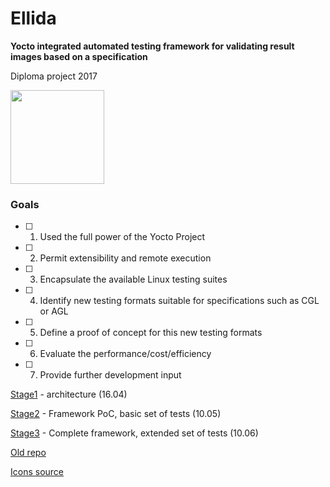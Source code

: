 # Ellida

**Yocto integrated automated testing framework for validating result images based on a specification**

Diploma project 2017

<img src="https://s-media-cache-ak0.pinimg.com/736x/5a/76/dd/5a76dd560d3550f6aba646b2667f0eb6.jpg" width=150>

### Goals

- [ ] 1. Used the full power of the Yocto Project
- [ ] 2. Permit extensibility and remote execution
- [ ] 3. Encapsulate the available Linux testing suites
- [ ] 4. Identify new testing formats suitable for specifications such as CGL or AGL
- [ ] 5. Define a proof of concept for this new testing formats
- [ ] 6. Evaluate the performance/cost/efficiency
- [ ] 7. Provide further development input

[Stage1](https://github.com/VoltBit/ellida/blob/master/docs/stage1.md) - architecture (16.04)

[Stage2](https://github.com/VoltBit/ellida/blob/master/docs/stage2.md) - Framework PoC, basic set of tests (10.05)

[Stage3](https://github.com/VoltBit/ellida) - Complete framework, extended set of tests (10.06)

[Old repo](https://github.com/VoltBit/diploma)

[Icons source](http://www.flaticon.com/packs/vikings)